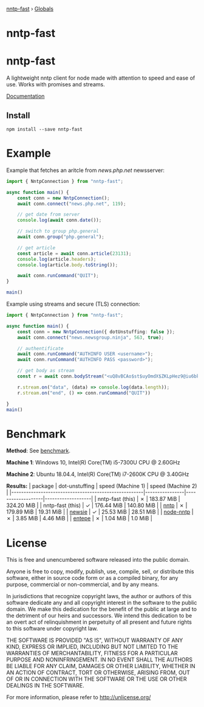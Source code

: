 [nntp-fast](README.md) › [Globals](globals.md)

# nntp-fast

nntp-fast 
========= 
A lightweight nntp client for node made with attention to speed and ease of use. Works with promises and streams.

[Documentation](./docs/classes/_nntp_.nntpconnection.md)

## Install
```
npm install --save nntp-fast
```

Example
=======
Example that fetches an aritcle from _news.php.net_ newsserver:

``` typescript
import { NntpConnection } from "nntp-fast";

async function main() {
    const conn = new NntpConnection();
    await conn.connect("news.php.net", 119);

    // get date from server
    console.log(await conn.date());

    // switch to group php.general
    await conn.group("php.general");

    // get article
    const article = await conn.article(23131);
    console.log(article.headers);
    console.log(article.body.toString());

    await conn.runCommand("QUIT");
}

main()
```

Example using streams and secure (TLS) connection:

``` typescript
import { NntpConnection } from "nntp-fast";

async function main() {
    const conn = new NntpConnection({ dotUnstuffing: false });
    await conn.connect("news.newsgroup.ninja", 563, true);

    // authentificate
    await conn.runCommand("AUTHINFO USER <username>");
    await conn.runCommand("AUTHINFO PASS <password>");

    // get body as stream
    const r = await conn.bodyStream("<uQ8vBCAo$st$uyOmdX$ZKLpHez9@iu6bkwQcawtRbODe>");

    r.stream.on("data", (data) => console.log(data.length));
    r.stream.on("end", () => conn.runCommand("QUIT"))

}
main()
```

Benchmark
=========
**Method**: See [benchmark](./benchmark/).

**Machine 1**: Windows 10, Intel(R) Core(TM) i5-7300U CPU @ 2.60GHz

**Machine 2**: Ubuntu 18.04.4, Intel(R) Core(TM) i7-2600K CPU @ 3.40GHz

**Results:**
| package                                              | dot-unstuffing | speed (Machine 1) | speed (Machine 2) |
|------------------------------------------------------|----------------|-------------------|-------------------|
| nntp-fast (this)                                     | ✗              | 183.87 MiB        | 324.20 MiB        |
| nntp-fast (this)                                     | ✓              | 176.44 MiB        | 140.80 MiB        |
| [nntp](https://www.npmjs.com/package/nntp)           | ✗              | 179.89 MiB        | 19.31 MiB         |
| [newsie](https://www.npmjs.com/package/newsie)       | ✓              | 25.53 MiB         | 28.51 MiB         |
| [node-nntp](https://www.npmjs.com/package/node-nntp) | ✗              | 3.85 MiB          | 4.46  MiB         |
| [entepe](https://www.npmjs.com/package/entepe)       | ✗              | 1.04 MiB          | 1.0 MiB           |

License
=======
This is free and unencumbered software released into the public domain.

Anyone is free to copy, modify, publish, use, compile, sell, or
distribute this software, either in source code form or as a compiled
binary, for any purpose, commercial or non-commercial, and by any
means.

In jurisdictions that recognize copyright laws, the author or authors
of this software dedicate any and all copyright interest in the
software to the public domain. We make this dedication for the benefit
of the public at large and to the detriment of our heirs and
successors. We intend this dedication to be an overt act of
relinquishment in perpetuity of all present and future rights to this
software under copyright law.

THE SOFTWARE IS PROVIDED "AS IS", WITHOUT WARRANTY OF ANY KIND,
EXPRESS OR IMPLIED, INCLUDING BUT NOT LIMITED TO THE WARRANTIES OF
MERCHANTABILITY, FITNESS FOR A PARTICULAR PURPOSE AND NONINFRINGEMENT.
IN NO EVENT SHALL THE AUTHORS BE LIABLE FOR ANY CLAIM, DAMAGES OR
OTHER LIABILITY, WHETHER IN AN ACTION OF CONTRACT, TORT OR OTHERWISE,
ARISING FROM, OUT OF OR IN CONNECTION WITH THE SOFTWARE OR THE USE OR
OTHER DEALINGS IN THE SOFTWARE.

For more information, please refer to <http://unlicense.org/>
